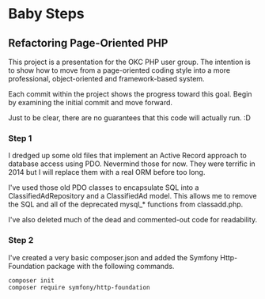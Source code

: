 # Baby Steps 
## Refactoring Page-Oriented PHP

This project is a presentation for the OKC PHP user group. The intention is to
show how to move from a page-oriented coding style into a more professional, 
object-oriented and framework-based system.
 
Each commit within the project shows the progress toward this goal. Begin by
examining the initial commit and move forward.

Just to be clear, there are no guarantees that this code will actually run. :D

### Step 1

I dredged up some old files that implement an Active Record approach to database
access using PDO. Nevermind those for now. They were terrific in 2014 but I will replace
them with a real ORM before too long.
          
I've used those old PDO classes to encapsulate SQL into a ClassifiedAdRepository
and a ClassifiedAd model. This allows me to remove the SQL and all of the
deprecated mysql_* functions from classadd.php.

I've also deleted much of the dead and commented-out code for readability.

### Step 2

I've created a very basic composer.json and added the Symfony Http-Foundation
package with the following commands.

```
composer init
composer require symfony/http-foundation
```

